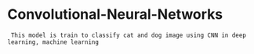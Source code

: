# Convolutional-Neural-Networks
     This model is train to classify cat and dog image using CNN in deep learning, machine learning 
